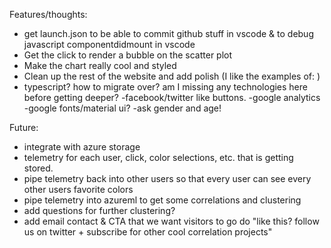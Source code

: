 Features/thoughts:

- get launch.json to be able to commit github stuff in vscode & to debug javascript componentdidmount in vscode
- Get the click to render a bubble on the scatter plot
- Make the chart really cool and styled
- Clean up the rest of the website and add polish (I like the examples of: )
- typescript? how to migrate over? am I missing any technologies here before getting deeper?
-facebook/twitter like buttons.
-google analytics
-google fonts/material ui?
-ask gender and age!



Future:
- integrate with azure storage
- telemetry for each user, click, color selections, etc. that is getting stored.
- pipe telemetry back into other users so that every user can see every other users favorite colors
- pipe telemetry into azureml to get some correlations and clustering
- add questions for further clustering? 
- add email contact & CTA that we want visitors to go do "like this? follow us on twitter + subscribe for other cool correlation projects"